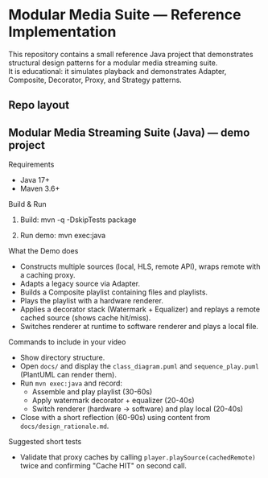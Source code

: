 # Modular Media Suite — Reference Implementation

This repository contains a small reference Java project that demonstrates structural design patterns for a modular media streaming suite.  
It is educational: it simulates playback and demonstrates Adapter, Composite, Decorator, Proxy, and Strategy patterns.

## Repo layout

Modular Media Streaming Suite (Java) — demo project
--------------------------------------------------

Requirements
- Java 17+
- Maven 3.6+

Build & Run
1. Build:
   mvn -q -DskipTests package

2. Run demo:
   mvn exec:java

What the Demo does
- Constructs multiple sources (local, HLS, remote API), wraps remote with a caching proxy.
- Adapts a legacy source via Adapter.
- Builds a Composite playlist containing files and playlists.
- Plays the playlist with a hardware renderer.
- Applies a decorator stack (Watermark + Equalizer) and replays a remote cached source (shows cache hit/miss).
- Switches renderer at runtime to software renderer and plays a local file.

Commands to include in your video
- Show directory structure.
- Open `docs/` and display the `class_diagram.puml` and `sequence_play.puml` (PlantUML can render them).
- Run `mvn exec:java` and record:
  - Assemble and play playlist (30-60s)
  - Apply watermark decorator + equalizer (20-40s)
  - Switch renderer (hardware -> software) and play local (20-40s)
- Close with a short reflection (60-90s) using content from `docs/design_rationale.md`.

Suggested short tests
- Validate that proxy caches by calling `player.playSource(cachedRemote)` twice and confirming "Cache HIT" on second call.
